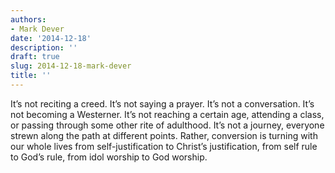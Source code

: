```yaml
---
authors:
- Mark Dever
date: '2014-12-18'
description: ''
draft: true
slug: 2014-12-18-mark-dever
title: ''
---
```

It’s not reciting a creed. It’s not saying a prayer. It’s not a conversation. It’s not becoming a Westerner. It’s not reaching a certain age, attending a class, or passing through some other rite of adulthood. It’s not a journey, everyone strewn along the path at different points. Rather, conversion is turning with our whole lives from self-justification to Christ’s justification, from self rule to God’s rule, from idol worship to God worship.



